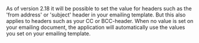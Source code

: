 As of version 2.18 it will be possible to set the value for headers such
as the 'from address' or 'subject' header in your emailing template. But
this also applies to headers such as your CC or BCC-header. When no
value is set on your emailing document, the application will
automatically use the values you set on your emailing template.

